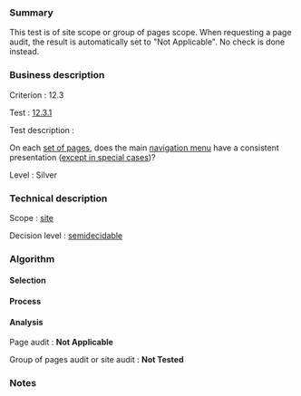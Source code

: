 ### Summary

This test is of site scope or group of pages scope. When requesting a page audit, the result is automatically set to "Not Applicable". No check is done instead.

### Business description

Criterion : 12.3

Test : [12.3.1](http://www.accessiweb.org/index.php/accessiweb-22-english-version.html#test-12-3-1)

Test description :

 On each [set of pages](http://www.accessiweb.org/index.php/glossary-76.html#mEnsemblePages), does the main [navigation menu](http://www.accessiweb.org/index.php/glossary-76.html#mMenuNav) have a consistent presentation ([except in special cases](http://www.accessiweb.org/index.php/glossary-76.html#cpCrit12-))?

Level : Silver 

### Technical description

Scope : [site](/en/category/rules-design/accessiweb-11/scope/site)

Decision level :
[semidecidable](/en/category/rules-design/accessiweb-11/decision-level/semidecidable)

### Algorithm

#### Selection


#### Process


#### Analysis

Page audit : 
**Not Applicable**

Group of pages audit or site audit : 
**Not Tested**

### Notes
